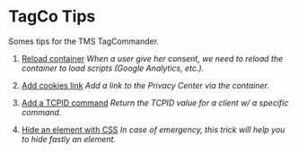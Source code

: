 # TagCo Tips
Somes tips for the TMS TagCommander.

1) [Reload container](reload-container.md)
*When a user give her consent, we need to reload the container to load scripts (Google Analytics, etc.).*


2) [Add cookies link](add-cookies-link.md)
*Add a link to the Privacy Center via the container.*


3) [Add a TCPID command](tcpid-command.md)
*Return the TCPID value for a client w/ a specific command.*

4) [Hide an element with CSS](hide-element-css.md)
*In case of emergency, this trick will help you to hide fastly an element.*
